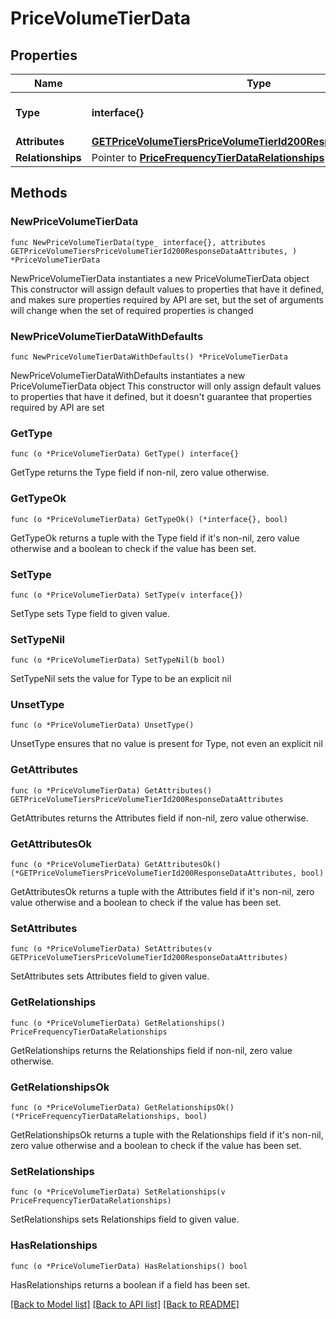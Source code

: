 # PriceVolumeTierData

## Properties

Name | Type | Description | Notes
------------ | ------------- | ------------- | -------------
**Type** | **interface{}** | The resource&#39;s type | 
**Attributes** | [**GETPriceVolumeTiersPriceVolumeTierId200ResponseDataAttributes**](GETPriceVolumeTiersPriceVolumeTierId200ResponseDataAttributes.md) |  | 
**Relationships** | Pointer to [**PriceFrequencyTierDataRelationships**](PriceFrequencyTierDataRelationships.md) |  | [optional] 

## Methods

### NewPriceVolumeTierData

`func NewPriceVolumeTierData(type_ interface{}, attributes GETPriceVolumeTiersPriceVolumeTierId200ResponseDataAttributes, ) *PriceVolumeTierData`

NewPriceVolumeTierData instantiates a new PriceVolumeTierData object
This constructor will assign default values to properties that have it defined,
and makes sure properties required by API are set, but the set of arguments
will change when the set of required properties is changed

### NewPriceVolumeTierDataWithDefaults

`func NewPriceVolumeTierDataWithDefaults() *PriceVolumeTierData`

NewPriceVolumeTierDataWithDefaults instantiates a new PriceVolumeTierData object
This constructor will only assign default values to properties that have it defined,
but it doesn't guarantee that properties required by API are set

### GetType

`func (o *PriceVolumeTierData) GetType() interface{}`

GetType returns the Type field if non-nil, zero value otherwise.

### GetTypeOk

`func (o *PriceVolumeTierData) GetTypeOk() (*interface{}, bool)`

GetTypeOk returns a tuple with the Type field if it's non-nil, zero value otherwise
and a boolean to check if the value has been set.

### SetType

`func (o *PriceVolumeTierData) SetType(v interface{})`

SetType sets Type field to given value.


### SetTypeNil

`func (o *PriceVolumeTierData) SetTypeNil(b bool)`

 SetTypeNil sets the value for Type to be an explicit nil

### UnsetType
`func (o *PriceVolumeTierData) UnsetType()`

UnsetType ensures that no value is present for Type, not even an explicit nil
### GetAttributes

`func (o *PriceVolumeTierData) GetAttributes() GETPriceVolumeTiersPriceVolumeTierId200ResponseDataAttributes`

GetAttributes returns the Attributes field if non-nil, zero value otherwise.

### GetAttributesOk

`func (o *PriceVolumeTierData) GetAttributesOk() (*GETPriceVolumeTiersPriceVolumeTierId200ResponseDataAttributes, bool)`

GetAttributesOk returns a tuple with the Attributes field if it's non-nil, zero value otherwise
and a boolean to check if the value has been set.

### SetAttributes

`func (o *PriceVolumeTierData) SetAttributes(v GETPriceVolumeTiersPriceVolumeTierId200ResponseDataAttributes)`

SetAttributes sets Attributes field to given value.


### GetRelationships

`func (o *PriceVolumeTierData) GetRelationships() PriceFrequencyTierDataRelationships`

GetRelationships returns the Relationships field if non-nil, zero value otherwise.

### GetRelationshipsOk

`func (o *PriceVolumeTierData) GetRelationshipsOk() (*PriceFrequencyTierDataRelationships, bool)`

GetRelationshipsOk returns a tuple with the Relationships field if it's non-nil, zero value otherwise
and a boolean to check if the value has been set.

### SetRelationships

`func (o *PriceVolumeTierData) SetRelationships(v PriceFrequencyTierDataRelationships)`

SetRelationships sets Relationships field to given value.

### HasRelationships

`func (o *PriceVolumeTierData) HasRelationships() bool`

HasRelationships returns a boolean if a field has been set.


[[Back to Model list]](../README.md#documentation-for-models) [[Back to API list]](../README.md#documentation-for-api-endpoints) [[Back to README]](../README.md)


